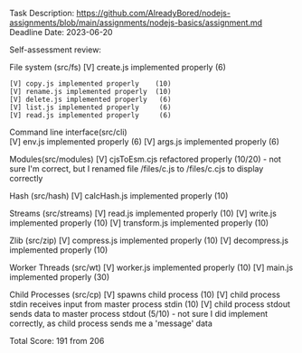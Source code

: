 Task Description: https://github.com/AlreadyBored/nodejs-assignments/blob/main/assignments/nodejs-basics/assignment.md
Deadline Date: 2023-06-20

Self-assessment review:

File system (src/fs)
    [V] create.js implemented properly  (6)
    
    [V] copy.js implemented properly    (10)
    [V] rename.js implemented properly  (10)
    [V] delete.js implemented properly   (6)
    [V] list.js implemented properly     (6)
    [V] read.js implemented properly     (6)

Command line interface(src/cli)     
    [V] env.js implemented properly     (6)
    [V] args.js implemented properly    (6)

Modules(src/modules)
    [V] cjsToEsm.cjs refactored properly (10/20) - not sure I'm correct, but I renamed file /files/c.js to /files/c.cjs to display correctly

Hash (src/hash)
    [V] calcHash.js implemented properly (10)

Streams (src/streams)
    [V] read.js implemented properly    (10)
    [V] write.js implemented properly   (10)
    [V] transform.js implemented properly   (10)

Zlib (src/zip)
    [V] compress.js implemented properly    (10)
    [V] decompress.js implemented properly  (10)

Worker Threads (src/wt)
    [V] worker.js implemented properly      (10)
    [V] main.js implemented properly        (30)

Child Processes (src/cp)
    [V] spawns child process                (10)
    [V] child process stdin receives input from master process stdin (10)
    [V] child process stdout sends data to master process stdout    (5/10) - not sure I did implement correctly,
        as child process sends me a 'message' data

Total Score: 191 from 206
